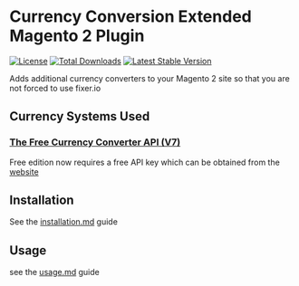 # Currency Conversion Extended Magento 2 Plugin

[![License](https://poser.pugx.org/sozodesign/magento2-currencyconversionextended/license)](https://packagist.org/packages/sozodesign/magento2-currencyconversionextended)
[![Total Downloads](https://poser.pugx.org/sozodesign/magento2-currencyconversionextended/downloads)](https://packagist.org/packages/sozodesign/magento2-currencyconversionextended)
[![Latest Stable Version](https://poser.pugx.org/sozodesign/magento2-currencyconversionextended/v/stable)](https://packagist.org/packages/sozodesign/magento2-currencyconversionextended)

Adds additional currency converters to your Magento 2 site so that you are not forced to use fixer.io

## Currency Systems Used

### [The Free Currency Converter API (V7)](https://free.currencyconverterapi.com/)
Free edition now requires a free API key which can be obtained from the [website](https://free.currencyconverterapi.com/free-api-key) 

## Installation
See the [installation.md](./Guides/INSTALLATION.md) guide

## Usage
see the [usage.md](./Guides/USAGE.md) guide
